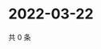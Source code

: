 # 2022-03-22

共 0 条

<!-- BEGIN WEIBO -->
<!-- 最后更新时间 Tue Mar 22 2022 08:53:56 GMT+0800 (China Standard Time) -->

<!-- END WEIBO -->
